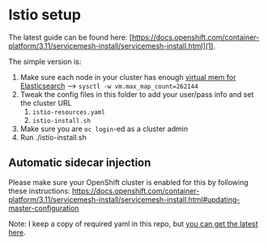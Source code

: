 # Istio setup
The latest guide can be found here:
[https://docs.openshift.com/container-platform/3.11/servicemesh-install/servicemesh-install.html](1).

The simple version is:
1) Make sure each node in your cluster has enough [virtual mem for Elasticsearch](https://www.elastic.co/guide/en/elasticsearch/reference/current/vm-max-map-count.html) --> `sysctl -w vm.max_map_count=262144`
2) Tweak the config files in this folder to add your user/pass info and set the cluster URL
   1) `istio-resources.yaml`
   2) `istio-install.sh`
3) Make sure you are `oc login`-ed as a cluster admin
4) Run ./istio-install.sh

## Automatic sidecar injection
Please make sure your OpenShift cluster is enabled for this by following these instructions:
https://docs.openshift.com/container-platform/3.11/servicemesh-install/servicemesh-install.html#updating-master-configuration


Note: I keep a copy of required yaml in this repo, but [you can get the latest here](2).

[1]: https://docs.openshift.com/container-platform/3.11/servicemesh-install/servicemesh-install.html
[2]: https://github.com/Maistra/openshift-ansible/tree/maistra-0.8/istio

